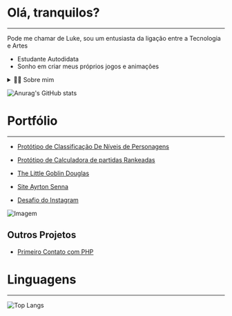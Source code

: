 # Olá, tranquilos?
--- 
Pode me chamar de Luke, sou um entusiasta da ligação entre a Tecnologia e Artes
-  Estudante Autodidata
-  Sonho em criar meus próprios jogos e animações

<details>
    <summary>✍🏻 Sobre mim</summary>

- Tenho 17 anos, moro no Brasil. Tenho conhecimento em JavaScript, GDScript, Git, HTML e CSS além de uma base sólida em lógica de programação. Desepenhei-me na criação de mapas para RPG's 2D e 3D utilizando ferramentas como Dungeon Alchemist e Blender e storytelling com o Obsidian para o planejamento das história, também atuo na edição de vídeos e fotos com softwares como CapCut, Kinemaster, Alight Motion, DaVinci Resolve Studio, Canva e Lightroom.

</details>

![Anurag's GitHub stats](https://github-readme-stats.vercel.app/api?username=SerAnonimo01&show_icons=true&theme=midnight-purple)

# Portfólio
---
- [Protótipo de Classificação De Níveis de Personagens](https://github.com/SerAnonimo01/Heroi.git)

- [Protótipo de Calculadora de partidas Rankeadas](https://github.com/SerAnonimo01/Calculadora.git)

- [The Little Goblin Douglas](https://github.com/SerAnonimo01/The-Little-Goblin-Douglas)

- [Site Ayrton Senna](https://github.com/SerAnonimo01/Formula-1/tree/main)

- [Desafio do Instagram](https://github.com/SerAnonimo01/Instagram)

<p align="left">
  <img align="center" src="https://github.com/VariableBee/VariableBee/assets/168775836/44481fa4-4c95-4d08-b10e-fd30c482f77a" alt="Imagem">
</p>

## Outros Projetos

- [Primeiro Contato com PHP](https://github.com/SerAnonimo01/teste-php)

# Linguagens
---
![Top Langs](https://github-readme-stats.vercel.app/api/top-langs/?username=SerAnonimo01&show_icons=true&theme=midnight-purple&layout=compact)
